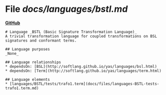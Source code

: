 # File _docs/languages/bstl.md_
**[GitHub](https://github.com/softlang/yas/blob/master/docs/languages/bstl.md)**
```
# Language _BSTL (Basic Signature Transformation Language)_
A trivial transformation language for coupled transformations on BSL signatures and conformant terms.

## Language purposes
_None_

## Language relationships
* dependsOn: [BSL](http://softlang.github.io/yas/languages/bsl.html)
* dependsOn: [Term](http://softlang.github.io/yas/languages/term.html)

## Language elements
* [languages/BSTL/tests/trafo1.term](docs/files/languages-BSTL-tests-trafo1.term.md)
```
